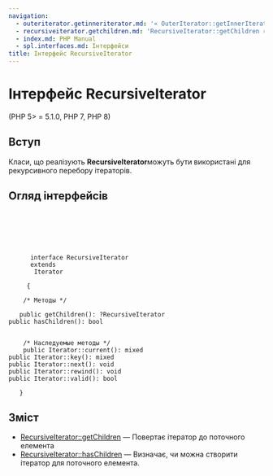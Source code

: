 ```yaml
---
navigation:
  - outeriterator.getinneriterator.md: '« OuterIterator::getInnerIterator'
  - recursiveiterator.getchildren.md: 'RecursiveIterator::getChildren »'
  - index.md: PHP Manual
  - spl.interfaces.md: Інтерфейси
title: Інтерфейс RecursiveIterator
---
```

# Інтерфейс RecursiveIterator

(PHP 5> = 5.1.0, PHP 7, PHP 8)

## Вступ

Класи, що реалізують **RecursiveIterator**можуть бути використані для рекурсивного перебору ітераторів.

## Огляд інтерфейсів

```classsynopsis

     
    

    
     
      interface RecursiveIterator
      extends
       Iterator
     
     {

    /* Методы */
    
   public getChildren(): ?RecursiveIterator
public hasChildren(): bool


    /* Наследуемые методы */
    public Iterator::current(): mixed
public Iterator::key(): mixed
public Iterator::next(): void
public Iterator::rewind(): void
public Iterator::valid(): bool

   }
```

## Зміст

-   [RecursiveIterator::getChildren](recursiveiterator.getchildren.md) — Повертає ітератор до поточного елемента
-   [RecursiveIterator::hasChildren](recursiveiterator.haschildren.md) — Визначає, чи можна створити ітератор для поточного елемента.

